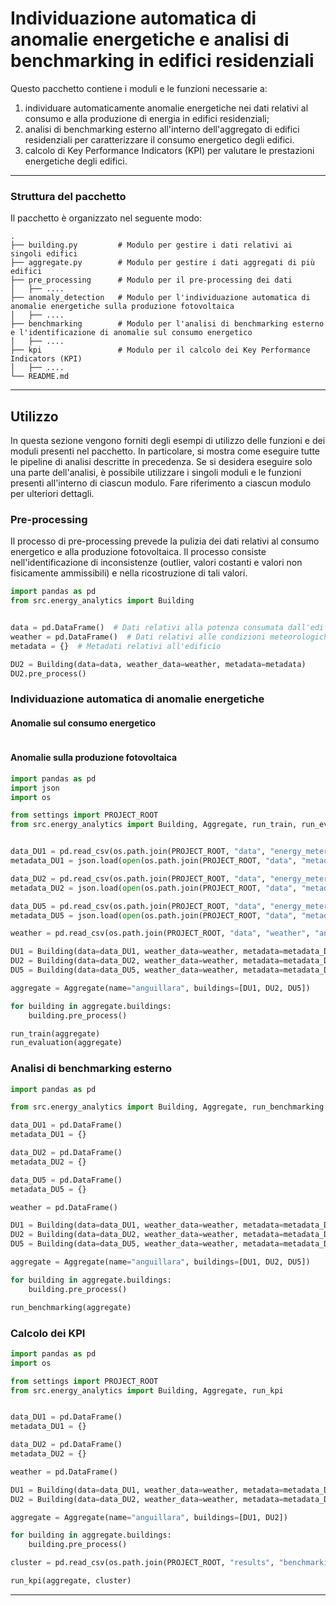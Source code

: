 # Individuazione automatica di anomalie energetiche e analisi di benchmarking in edifici residenziali

Questo pacchetto contiene i moduli e le funzioni necessarie a:
1. individuare automaticamente anomalie energetiche nei dati relativi al consumo e alla produzione di energia in edifici residenziali;
2. analisi di benchmarking esterno all'interno dell'aggregato di edifici residenziali per caratterizzare il consumo energetico degli edifici.
3. calcolo di Key Performance Indicators (KPI) per valutare le prestazioni energetiche degli edifici.

---

### Struttura del pacchetto

Il pacchetto è organizzato nel seguente modo:

```plaintext
.
├── building.py         # Modulo per gestire i dati relativi ai singoli edifici
├── aggregate.py        # Modulo per gestire i dati aggregati di più edifici
├── pre_processing      # Modulo per il pre-processing dei dati
│   ├── ....
├── anomaly_detection   # Modulo per l'individuazione automatica di anomalie energetiche sulla produzione fotovoltaica
│   ├── ....
├── benchmarking        # Modulo per l'analisi di benchmarking esterno e l'identificazione di anomalie sul consumo energetico
│   ├── ....
├── kpi                 # Modulo per il calcolo dei Key Performance Indicators (KPI)
│   ├── ....
└── README.md
```

---

## Utilizzo

In questa sezione vengono forniti degli esempi di utilizzo delle funzioni e dei moduli presenti nel pacchetto. 
In particolare, si mostra come eseguire tutte le pipeline di analisi descritte in precedenza.
Se si desidera eseguire solo una parte dell'analisi, è possibile utilizzare i singoli moduli e le funzioni presenti all'interno di ciascun modulo.
Fare riferimento a ciascun modulo per ulteriori dettagli.

### Pre-processing

Il processo di pre-processing prevede la pulizia dei dati relativi al consumo energetico e alla produzione fotovoltaica. Il processo consiste nell'identificazione di inconsistenze (outlier, valori costanti e valori non fisicamente ammissibili) e nella ricostruzione di tali valori.

```python
import pandas as pd
from src.energy_analytics import Building


data = pd.DataFrame()  # Dati relativi alla potenza consumata dall'edificio
weather = pd.DataFrame()  # Dati relativi alle condizioni meteorologiche
metadata = {}  # Metadati relativi all'edificio

DU2 = Building(data=data, weather_data=weather, metadata=metadata)
DU2.pre_process()
```

### Individuazione automatica di anomalie energetiche

#### Anomalie sul consumo energetico
```python

```

####  Anomalie sulla produzione fotovoltaica
```python
import pandas as pd
import json
import os

from settings import PROJECT_ROOT
from src.energy_analytics import Building, Aggregate, run_train, run_evaluation


data_DU1 = pd.read_csv(os.path.join(PROJECT_ROOT, "data", "energy_meter", "7436df46-294b-4c97-bd1b-8aaa3aed97c5.csv"))
metadata_DU1 = json.load(open(os.path.join(PROJECT_ROOT, "data", "metadata", "7436df46-294b-4c97-bd1b-8aaa3aed97c5.json")))

data_DU2 = pd.read_csv(os.path.join(PROJECT_ROOT, "data", "energy_meter", "80c3bedd-8c41-450c-ae52-1864b9ace7aa.csv"))
metadata_DU2 = json.load(open(os.path.join(PROJECT_ROOT, "data", "metadata", "80c3bedd-8c41-450c-ae52-1864b9ace7aa.json")))

data_DU5 = pd.read_csv(os.path.join(PROJECT_ROOT, "data", "energy_meter", "b87be67b-8133-4b7f-a045-c06da08b5416.csv"))
metadata_DU5 = json.load(open(os.path.join(PROJECT_ROOT, "data", "metadata", "b87be67b-8133-4b7f-a045-c06da08b5416.json")))

weather = pd.read_csv(os.path.join(PROJECT_ROOT, "data", "weather", "anguillara.csv"))

DU1 = Building(data=data_DU1, weather_data=weather, metadata=metadata_DU1)
DU2 = Building(data=data_DU2, weather_data=weather, metadata=metadata_DU2)
DU5 = Building(data=data_DU5, weather_data=weather, metadata=metadata_DU5)

aggregate = Aggregate(name="anguillara", buildings=[DU1, DU2, DU5])

for building in aggregate.buildings:
    building.pre_process()

run_train(aggregate)
run_evaluation(aggregate)
```

### Analisi di benchmarking esterno
```python
import pandas as pd

from src.energy_analytics import Building, Aggregate, run_benchmarking

data_DU1 = pd.DataFrame()
metadata_DU1 = {}

data_DU2 = pd.DataFrame()
metadata_DU2 = {}

data_DU5 = pd.DataFrame()
metadata_DU5 = {}

weather = pd.DataFrame()

DU1 = Building(data=data_DU1, weather_data=weather, metadata=metadata_DU1)
DU2 = Building(data=data_DU2, weather_data=weather, metadata=metadata_DU2)
DU5 = Building(data=data_DU5, weather_data=weather, metadata=metadata_DU5)

aggregate = Aggregate(name="anguillara", buildings=[DU1, DU2, DU5])

for building in aggregate.buildings:
    building.pre_process()

run_benchmarking(aggregate)
```
### Calcolo dei KPI

```python
import pandas as pd
import os

from settings import PROJECT_ROOT
from src.energy_analytics import Building, Aggregate, run_kpi


data_DU1 = pd.DataFrame()
metadata_DU1 = {}

data_DU2 = pd.DataFrame()
metadata_DU2 = {}

weather = pd.DataFrame()

DU1 = Building(data=data_DU1, weather_data=weather, metadata=metadata_DU1)
DU2 = Building(data=data_DU2, weather_data=weather, metadata=metadata_DU2)

aggregate = Aggregate(name="anguillara", buildings=[DU1, DU2])

for building in aggregate.buildings:
    building.pre_process()

cluster = pd.read_csv(os.path.join(PROJECT_ROOT, "results", "benchmarking", "cluster_anguillara.csv"))

run_kpi(aggregate, cluster)
```

---
